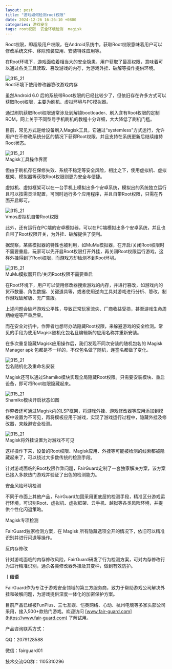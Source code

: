 ```yaml
---
layout: post
title: "游戏如何检测root权限"
date: 2024-12-26 16:26:10 +0800
categories: 游戏安全
tags: root权限  安全环境检测  magisk
---
```


Root权限，即超级用户权限，在Android系统中，获取Root权限意味着用户可以修改系统文件、移除预装应用、安装特殊应用等。<!-- more -->  

在Root环境下，游戏面临着相当大的安全隐患，用户获取了最高权限，意味着可以通过各类工具读取、篡改游戏的内存，为游戏外挂、破解等操作提供环境。  

![315_21](/assets/res/202103/修改器篡改道具数量.gif)  
Root环境下使用修改器篡改游戏内存  

虽然Android 6.0 后的系统带Root权限的已经比较少了，但依旧存在许多方式可以获取Root权限，主要为刷机、虚拟环境与PC模拟器。  

通过刷机获取Root权限通常涉及到解锁bootloader、刷入含有Root权限的定制ROM，网上关于不同型号手机刷机的教程十分详细，大大降低了刷机门槛。  

目前，‌常见方式是给设备刷入Magisk工具，它通过“systemless”方式运行，允许用户在不修改系统分区的情况下获得Root权限，并且支持在系统更新后继续维持Root状态。  

![315_21](/assets/res/202103/magisk操作界面.png)  
Magisk工具操作界面  

但由于刷机存在保修失效、系统不稳定等安全风险，相比之下，使用虚拟机、虚拟框架、模拟器等获取Root权限则更为安全与便捷。  

虚拟机、虚拟框架可以在一台手机上模拟出多个安卓系统，模拟出的系统独立运行且可以按需灵活配置，可同时运行多个应用程序，并且自带Root权限，只需在界面开启即可。  

![315_21](/assets/res/202103/vmos虚拟机root.png)  
Vmos虚拟机自带Root权限  

此外，还有运行在PC端的安卓模拟器，可以在PC端模拟出多个安卓系统，并且也自带了Root权限开关，为外挂、破解提供了便利。  

据观察，某些模拟器的特性也被利用，如MuMu模拟器，在开启/关闭Root权限时不需要重启，玩家可以先开启Root权限打开外挂，再关闭Root权限运行游戏，这样外挂得到了Root权限，而游戏方却检测不到Root环境。  

![315_21](/assets/res/202103/mumu模拟器特性.gif)  
MuMu模拟器开启/关闭Root权限不需要重启  

在Root环境下，用户可以使用修改器搜索游戏的内存，并进行篡改，如游戏内的货币数量、角色数据、关键道具等，或者使用逆向工具对游戏进行分析、篡改，制作游戏破解版、无广告版。  

上述问题会破坏游戏公平性，导致正常玩家流失、厂商收益受损，甚至游戏生命周期缩短等严重后果。  

而在安全对抗中，作弊者也想尽办法隐藏Root权限，来躲避游戏的安全检测。常见的手段为使用Magisk随机化包名且编辑新的应用名称并重新安装。  

在多次重复隐藏Magisk应用操作后，我们发现不同次安装的随机包名的 Magisk Manager apk 包都是不一样的，不仅包名做了随机，连签名都做了变化。  

![315_21](/assets/res/202103/magisk随机包名.png)  
包名随机化及重命名安装  

Magisk还可以通过Shamiko模块实现全局隐藏Root权限。只需要安装模块、重启设备，即可将Root权限隐藏起来。  

![315_21](/assets/res/202103/shamiko.png)  
Shamiko模块开启状态如图  

作弊者还可通过Magisk内的LSP框架，将游戏外挂、游戏修改器等应用添加到模板中设置为不可见，再将模板应用于游戏，实现了游戏运行过程中，隐藏外挂及修改器，来躲避安全检测。  

![315_21](/assets/res/202103/magisk隐藏root权限.png)  
Magisk将外挂设置为对游戏不可见  

这样操作下来，设备的Root权限、Magisk应用、外挂等可能被检测的线索都被隐藏起来了，可以绕过大多数传统的检测手段。  

针对游戏面临的Root权限作弊问题，FairGuard定制了一套独家解决方案，该方案已接入多款热门游戏并验证了出色的检测能力。  

安全风险环境检测  

不同于市面上其他产品，FairGuard加固采用更底层的检测手段，精准区分游戏运行环境，可识别Root、虚拟机、虚拟框架、云手机、越狱等各类风险环境，并提供个性化闪退策略。  

Magisk专项检测  

FairGuard独家检测方案，在 Magisk 所有隐藏选项全开的情况下，依旧可以精准识别并进行闪退等操作。  

反内存修改  

针对游戏面临的内存修改风险，FairGuard研发了行为检测方案，可对内存修改行为进行精准识别，通杀各类修改器外挂及其变种，做到有效防护。  


**丨结语**  

FairGuard作为专注于游戏安全领域的第三方服务商，致力于帮助游戏公司解决外挂和破解问题，为游戏提供深度一体化的加密保护方案。  

目前产品已经被FunPlus、三七互娱、恺英网络、心动、杭州电魂等多家头部公司采用，接入500+款热门游戏。欢迎访问 [www.fair-guard.com](https://www.fair-guard.com) 了解试用。    

产品咨询联系方式：  

QQ：2079128588  

微信：fairguard01  

技术交流QQ群：1105310296  
